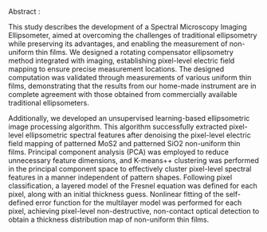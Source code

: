 
Abstract :

This study describes the development of a Spectral Microscopy Imaging Ellipsometer, aimed
at overcoming the challenges of traditional ellipsometry while preserving its advantages, and
enabling the measurement of non-uniform thin films. We designed a rotating compensator
ellipsometry method integrated with imaging, establishing pixel-level electric field mapping to
ensure precise measurement locations. The designed computation was validated through
measurements of various uniform thin films, demonstrating that the results from our home-made
instrument are in complete agreement with those obtained from commercially available traditional
ellipsometers.

Additionally, we developed an unsupervised learning-based ellipsometric image processing
algorithm. This algorithm successfully extracted pixel-level ellipsometric spectral features after
denoising the pixel-level electric field mapping of patterned MoS2 and patterned SiO2 non-uniform
thin films. Principal component analysis (PCA) was employed to reduce unnecessary feature
dimensions, and K-means++ clustering was performed in the principal component space to
effectively cluster pixel-level spectral features in a manner independent of pattern shapes.
Following pixel classification, a layered model of the Fresnel equation was defined for each pixel,
along with an initial thickness guess. Nonlinear fitting of the self-defined error function for the
multilayer model was performed for each pixel, achieving pixel-level non-destructive, non-contact
optical detection to obtain a thickness distribution map of non-uniform thin films.


